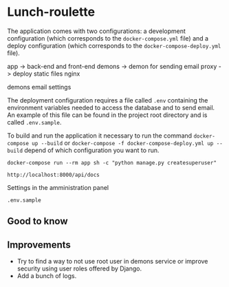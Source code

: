 # Lunch-roulette

The application comes with two configurations: a development configuration (which corresponds to the `docker-compose.yml` file) and a deploy configuration (which corresponds to the `docker-compose-deploy.yml` file).

app -> back-end and front-end
demons -> demon for sending email
proxy -> deploy static files nginx

demons email settings

The deployment configuration requires a file called `.env` containing the environment variables needed to access the database and to send email. An example of this file can be found in the project root directory and is called `.env.sample`.

To build and run the application it necessary to run the command `docker-compose up --build` or `docker-compose -f docker-compose-deploy.yml up --build` depend of which configuration you want to run.

`docker-compose run --rm app sh -c "python manage.py createsuperuser"`

`http://localhost:8000/api/docs`

Settings in the amministration panel

`.env.sample`

## Good to know

## Improvements

- Try to find a way to not use root user in demons service or improve security using user roles offered by Django.
- Add a bunch of logs.